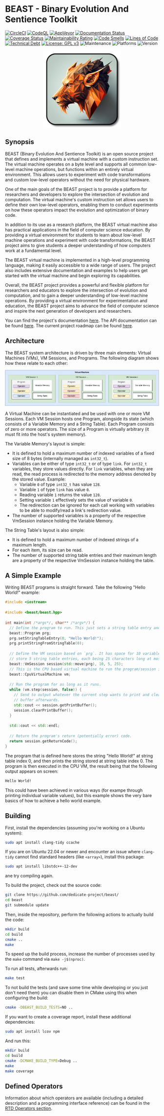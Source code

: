 # BEAST - Binary Evolution And Sentience Toolkit

[![CircleCI](https://circleci.com/gh/dedicate-project/beast/tree/main.svg?style=shield)](https://circleci.com/gh/dedicate-project/beast/tree/main)
[![CodeQL](https://github.com/dedicate-project/beast/actions/workflows/codeql.yml/badge.svg?branch=main)](https://github.com/dedicate-project/beast/actions/workflows/codeql.yml?branch=main)
[![AppVeyor](https://ci.appveyor.com/api/projects/status/0a51i8ax0vg92p6k/branch/main?svg=true)](https://ci.appveyor.com/project/fairlight1337/beast/branch/main)
[![Documentation Status](https://readthedocs.org/projects/beast-project/badge/?version=latest)](https://beast-project.readthedocs.io/en/latest/?badge=latest)
[![Coverage Status](https://coveralls.io/repos/github/dedicate-project/beast/badge.svg?branch=main)](https://coveralls.io/github/dedicate-project/beast?branch=main)
[![Maintainability Rating](https://sonarcloud.io/api/project_badges/measure?project=dedicate-project_beast&metric=sqale_rating&branch=main)](https://sonarcloud.io/summary/new_code?id=dedicate-project_beast&branch=main)
[![Code Smells](https://sonarcloud.io/api/project_badges/measure?project=dedicate-project_beast&metric=code_smells&branch=main)](https://sonarcloud.io/summary/new_code?id=dedicate-project_beast&branch=main)
[![Lines of Code](https://sonarcloud.io/api/project_badges/measure?project=dedicate-project_beast&metric=ncloc&branch=main)](https://sonarcloud.io/summary/new_code?id=dedicate-project_beast&branch=main)
[![Technical Debt](https://sonarcloud.io/api/project_badges/measure?project=dedicate-project_beast&metric=sqale_index&branch=main)](https://sonarcloud.io/summary/new_code?id=dedicate-project_beast&branch=main)
[![License: GPL v3](https://img.shields.io/badge/License-GPLv3-blue.svg)](https://www.gnu.org/licenses/gpl-3.0)
![Maintenance](https://img.shields.io/maintenance/yes/2023)
![Platforms](https://img.shields.io/badge/platforms-linux%20%7C%20windows-lightgrey)
![Version](https://img.shields.io/github/v/release/dedicate-project/beast?sort=semver)

<p align="center">
 <img src="https://github.com/dedicate-project/beast/blob/main/images/beast_head_logo_small.png" />
</p>

## Synopsis

BEAST (Binary Evolution And Sentience Toolkit) is an open source project that defines and implements a virtual machine with a custom instruction set. The virtual machine operates on a byte level and supports all common low-level machine operations, but functions within an entirely virtual environment. This allows users to experiment with code transformations and custom low-level operators without the need for physical hardware.

One of the main goals of the BEAST project is to provide a platform for researchers and developers to explore the intersection of evolution and computation. The virtual machine's custom instruction set allows users to define their own low-level operators, enabling them to conduct experiments on how these operators impact the evolution and optimization of binary code.

In addition to its use as a research platform, the BEAST virtual machine also has practical applications in the field of computer science education. By providing a virtual environment for students to learn about low-level machine operations and experiment with code transformations, the BEAST project aims to give students a deeper understanding of how computers work at a fundamental level.

The BEAST virtual machine is implemented in a high-level programming language, making it easily accessible to a wide range of users. The project also includes extensive documentation and examples to help users get started with the virtual machine and begin exploring its capabilities.

Overall, the BEAST project provides a powerful and flexible platform for researchers and educators to explore the intersection of evolution and computation, and to gain a deeper understanding of low-level machine operations. By providing a virtual environment for experimentation and education, the BEAST project aims to advance the field of computer science and inspire the next generation of developers and researchers.

You can find the project's documentation [here](https://beast-project.readthedocs.io/en/latest/). The API documentation can be found [here](https://beast-project.readthedocs.io/en/latest/api.html). The current project roadmap can be found [here](https://github.com/dedicate-project/beast/blob/main/ROADMAP.md).

## Architecture

The BEAST system architecture is driven by three main elements: Virtual Machines (VMs), VM Sessions, and Programs. The following diagram shows how these relate to each other:

![BEAST Architecture](images/architecture.png)

A Virtual Machine can be instantiated and be used with one or more VM Sessions. Each VM Session hosts one Program, alongside its state (which consists of a Variable Memory and a String Table). Each Program consists of zero or more operators. The size of a Program is virtually arbitrary (it must fit into the host's system memory).

The Variable Memory's layout is simple:
* It is defined to hold a maximum number of indexed variables of a fixed size of 8 bytes (internally managed as ``int32_t``).
* Variables can be either of type ``int32_t`` or of type ``link``. For ``int32_t`` variables, they store values directly. For ``link`` variables, when they are read, the read process is redirected to the memory address denoted by the stored value. Example:
  * Variable ``0`` of type ``int32_t`` has value ``128``.
  * Variable ``1`` of type ``link`` has value ``0``.
  * Reading variable ``1`` returns the value ``128``.
  * Setting variable ``1`` effectively sets the value of variable ``0``.
  * The redirection can be ignored for each call working with variables to be able to modify/read a link's redirection value.
* The number of supported variables is a property of the respective VmSession instance holding the Variable Memory.

The String Table's layout is also simple:
* It is defined to hold a maximum number of indexed strings of a maximum length.
* For each item, its size can be read.
* The number of supported string table entries and their maximum length are a property of the respective VmSession instance holding the table.


## A Simple Example

Writing BEAST programs is straight forward. Take the following "Hello World!" example:
```cpp
#include <iostream>

#include <beast/beast.hpp>

int main(int /*argc*/, char** /*argv*/) {
  // Define the program to run. This just sets a string table entry and prints it.
  beast::Program prg;
  prg.setStringTableEntry(0, "Hello World!");
  prg.printStringFromStringTable(0);

  // Define the VM session based on `prg`. It has space for 10 variables and can
  // store 5 string table entries, each being 25 characters long at most.
  beast::VmSession session(std::move(prg), 10, 5, 25);
  // This is the CPU based virtual machine to run the program/session in.
  beast::CpuVirtualMachine vm;

  // Run the program for as long as it runs.
  while (vm.step(session, false)) {
    // Send to output whatever the current step wants to print and clear the internal
    // buffer afterwards.
    std::cout << session.getPrintBuffer();
    session.clearPrintBuffer();
  }

  std::cout << std::endl;

  // Return the program's return (potentially error) code.
  return session.getReturnCode();
}
```

The program that is defined here stores the string "Hello World!" at string table index 0, and then
prints the string stored at string table index 0. The program is then executed in the CPU VM, the
result being that the following output appears on screen:
```bash
Hello World!
```

This could have been achieved in various ways (for exampe through printing individual variable
values), but this example shows the very bare basics of how to achieve a hello world example.


## Building

First, install the dependencies (assuming you're working on a Ubuntu system):
```bash
sudo apt install clang-tidy ccache
```

If you are on Ubuntu 22.04 or newer and encounter an issue where `clang-tidy` cannot find standard headers (like `<array>`), install this package:
```bash
sudo apt install libstdc++-12-dev
```
ane try compiling again.

To build the project, check out the source code:
```bash
git clone https://github.com/dedicate-project/beast/
cd beast
git submodule update
```

Then, inside the repository, perform the following actions to actually build the code:
```bash
mkdir build
cd build
cmake ..
make
```

To speed up the build process, increase the number of processes used by the `make` command via `make
-j$(nproc)`.

To run all tests, afterwards run:
```bash
make test
```

To not build the tests (and save some time while developing or you just don't need them) you can disable them in CMake using this when configuring the build:
```bash
cmake -DBEAST_BUILD_TESTS=NO ..
```

If you want to create a coverage report, install these additional dependencies:
```bash
sudo apt install lcov npm
```

And run this:
```bash
mkdir build
cd build
cmake -DCMAKE_BUILD_TYPE=Debug ..
make
make coverage
```


## Defined Operators

Information about which operators are available (including a detailed description and a programming
interface reference) can be found in the [RTD Operators
section](https://beast-project.readthedocs.io/en/latest/operators.html).
